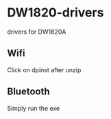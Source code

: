 # DW1820-drivers
drivers for DW1820A
## Wifi
Click on dpinst after unzip
## Bluetooth
Simply run the exe
